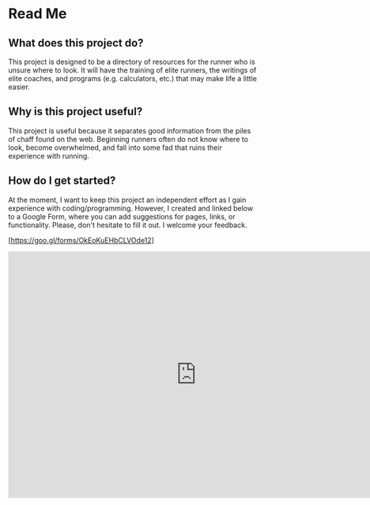 # Read Me

## What does this project do?
This project is designed to be a directory of resources for the runner who is unsure where to look.  It will have the training of elite runners, the writings of elite coaches, and programs (e.g. calculators, etc.) that may make life a little easier.

## Why is this project useful?
This project is useful because it separates good information from the piles of chaff found on the web.  Beginning runners often do not know where to look, become overwhelmed, and fall into some fad that ruins their experience with running.

## How do I get started?
At the moment, I want to keep this project an independent effort as I gain experience with coding/programming.  However, I created and linked below to a Google Form, where you can add suggestions for pages, links, or functionality.  Please, don't hesitate to fill it out.  I welcome your feedback.

[https://goo.gl/forms/OkEoKuEHbCLVOde12]

<iframe src="https://docs.google.com/forms/d/e/1FAIpQLSc0LICxzGQmwg4ltej-yGD6Nkk8qCFpNDN0MPtm0wRqt3FOAw/viewform?embedded=true" width="760" height="500" frameborder="0" marginheight="0" marginwidth="0">Loading...</iframe>

